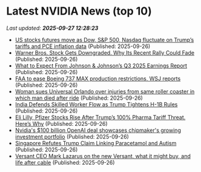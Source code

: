 # Latest NVIDIA News (top 10)
_Last updated: **2025-09-27 12:28:23**_

- [US stocks futures move as Dow, S&P 500, Nasdaq fluctuate on Trump’s tariffs and PCE inflation data](https://economictimes.indiatimes.com/news/international/us/us-stocks-futures-move-as-dow-sp-500-nasdaq-fluctuate-on-trumps-tariffs-and-pce-inflation-data/articleshow/124158973.cms) (Published: 2025-09-26)
- [Warner Bros. Stock Gets Downgraded. Why Its Recent Rally Could Fade](https://biztoc.com/x/60de815a3ab2fa73) (Published: 2025-09-26)
- [What to Expect From Johnson & Johnson’s Q3 2025 Earnings Report](https://biztoc.com/x/e3a60223e5cacd42) (Published: 2025-09-26)
- [FAA to ease Boeing 737 MAX production restrictions, WSJ reports](https://biztoc.com/x/51513d9a6d2fadab) (Published: 2025-09-26)
- [Woman sues Universal Orlando over injuries from same roller coaster in which man died after ride](https://biztoc.com/x/7f72ffcd37fc6fa3) (Published: 2025-09-26)
- [India Defends Skilled Worker Flow as Trump Tightens H-1B Rules](https://biztoc.com/x/6b2409a577f53535) (Published: 2025-09-26)
- [Eli Lilly, Pfizer Stocks Rise After Trump’s 100% Pharma Tariff Threat. Here’s Why](https://biztoc.com/x/aa14dc2163991e46) (Published: 2025-09-26)
- [Nvidia's $100 billion OpenAI deal showcases chipmaker's growing investment portfolio](https://www.cnbc.com/2025/09/26/nvidias-investment-portfolio.html) (Published: 2025-09-26)
- [Singapore Refutes Trump Claim Linking Paracetamol and Autism](https://biztoc.com/x/3cee2905247fca18) (Published: 2025-09-26)
- [Versant CEO Mark Lazarus on the new Versant, what it might buy, and life after cable](https://biztoc.com/x/e4d7878f8e2d6c24) (Published: 2025-09-26)
